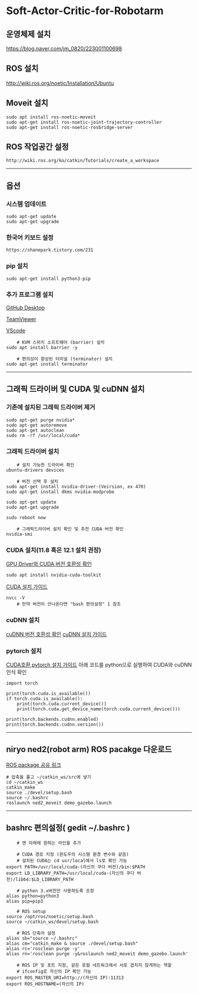# Soft-Actor-Critic-for-Robotarm

## 운영체제 설치
https://blog.naver.com/jm_0820/223001100698

## ROS 설치
http://wiki.ros.org/noetic/Installation/Ubuntu

## Moveit 설치
    sudo apt install ros-noetic-moveit
    sudo apt-get install ros-noetic-joint-trajectory-controller
    sudo apt-get install ros-noetic-rosbridge-server

## ROS 작업공간 설정
    http://wiki.ros.org/ko/catkin/Tutorials/create_a_workspace

---------------------------------------------------------

## 옵션

### 시스템 업데이트
    sudo apt-get update
    sudo apt-get upgrade

### 한국어 키보드 설정
    https://shanepark.tistory.com/231

### pip 설치
    sudo apt-get install python3-pip

### 추가 프로그램 설치
[GitHub Desktop](https://gist.github.com/berkorbay/6feda478a00b0432d13f1fc0a50467f1)

[TeamViewer](https://www.teamviewer.com/ko/download/linux/)

[VScode](https://code.visualstudio.com/download)

        # KVM 스위치 소프트웨어 (barrier) 설치
    sudo apt install barrier -y

        # 편의성이 향상된 터미널 (terminator) 설치
    sudo apt-get install terminator

---------------------------------------------------------

## 그래픽 드라이버 및 CUDA 및 cuDNN 설치

### 기존에 설치된 그래픽 드라이버 제거
    sudo apt-get purge nvidia*
    sudo apt-get autoremove
    sudo apt-get autoclean
    sudo rm -rf /usr/local/cuda*

### 그래픽 드라이버 설치
        # 설치 가능한 드라이버 확인
    ubuntu-drivers devices
    
        # 버전 선택 후 설치
    sudo apt-get install nvidia-driver-(Veirsion, ex 470)
    sudo apt-get install dkms nvidia-modprobe
    
    sudo apt-get update
    sudo apt-get upgrade
    
    sudo reboot now

        # 그래픽드라이버 설치 확인 및 추천 CUDA 버전 확인
    nvidia-smi

### CUDA 설치(11.8 혹은 12.1 설치 권장)
[GPU Driver와 CUDA 버전 호환성 확인](https://docs.nvidia.com/cuda/cuda-toolkit-release-notes/index.html#id4)
    
    sudo apt install nvidia-cuda-toolkit
[CUDA 설치 가이드](https://developer.nvidia.com/cuda-toolkit-archive)
    
    nvcc -V
        # 만약 버전이 안나온다면 "bash 편의설정" 1 참조
    
### cuDNN 설치
[cuDNN 버전 호환성 확인](https://en.wikipedia.org/wiki/CUDA#GPUs_supported)
[cuDNN 설치 가이드](https://developer.nvidia.com/rdp/cudnn-archive)

### pytorch 설치
[CUDA호환 pytorch 설치 가이드](https://pytorch.org/get-started/locally/)
아래 코드를 python으로 실행하여 CUDA와 cuDNN 인식 확인
    
    import torch

    print(torch.cuda.is_available())
    if torch.cuda.is_available():
        print(torch.cuda.current_device())
        print(torch.cuda.get_device_name(torch.cuda.current_device()))

    print(torch.backends.cudnn.enabled)
    print(torch.backends.cudnn.version())
---------------------------------------------------------

## niryo ned2(robot arm) ROS pacakge 다운로드
[ROS package 공유 링크](https://drive.google.com/file/d/1R_Lr5dDcLRc0oqfuJMkV8asckWMMeXkj/view?usp=sharing)

    # 압축을 풀고 ~/catkin_ws/src에 넣기
    cd ~/catkin_ws
    catkin_make
    source ./devel/setup.bash
    source ~/.bashrc
    roslaunch ned2_moveit demo_gazebo.launch
---------------------------------------------------------

## bashrc 편의설정( gedit ~/.bashrc )
        # 맨 아래에 원하는 라인을 추가
    
        # CUDA 경로 지정 (윈도우의 시스템 환경 변수와 같음)
        # 설치된 CUDA는 cd usr/local에서 ls로 확인 가능
    export PATH=/usr/local/cuda-(자신의 쿠다 버전)/bin:$PATH
    export LD_LIBRARY_PATH=/usr/local/cuda-(자신의 쿠다 버전)/lib64:$LD_LIBRARY_PATH

        # python 3.x버전만 사용하도록 조정
    alias python=python3
    alias pip=pip3

        # ROS setup
    source /opt/ros/noetic/setup.bash
    source ~/catkin_ws/devel/setup.bash

        # ROS 단축어 설정
    alias sb="source ~/.bashrc"
    alias cm="catkin_make & source ./devel/setup.bash"
    alias rc='rosclean purge -y'
    alias rn='rosclean purge -y&roslaunch ned2_moveit demo_gazebo.launch'

        # ROS IP 및 포트 지정, 같은 로컬 네트워크에서 서로 겹치지 않게하는 역할
        # ifconfig로 자신의 IP 확인 가능
    export ROS_MASTER_URI=http://(자신의 IP):11313
    export ROS_HOSTNAME=(자신의 IP)
